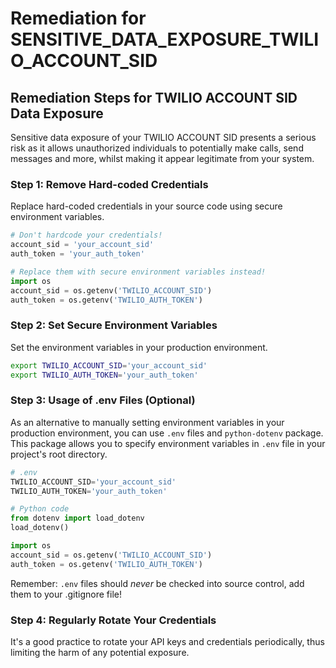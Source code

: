 # Remediation for SENSITIVE_DATA_EXPOSURE_TWILIO_ACCOUNT_SID

## Remediation Steps for TWILIO ACCOUNT SID Data Exposure

Sensitive data exposure of your TWILIO ACCOUNT SID presents a serious risk as it allows unauthorized individuals to potentially make calls, send messages and more, whilst making it appear legitimate from your system.

### Step 1: Remove Hard-coded Credentials
Replace hard-coded credentials in your source code using secure environment variables.

```python
# Don't hardcode your credentials!
account_sid = 'your_account_sid'
auth_token = 'your_auth_token'

# Replace them with secure environment variables instead!
import os
account_sid = os.getenv('TWILIO_ACCOUNT_SID')
auth_token = os.getenv('TWILIO_AUTH_TOKEN')
```

### Step 2: Set Secure Environment Variables
Set the environment variables in your production environment.

```bash
export TWILIO_ACCOUNT_SID='your_account_sid'
export TWILIO_AUTH_TOKEN='your_auth_token'
```

### Step 3: Usage of .env Files (Optional)
As an alternative to manually setting environment variables in your production environment, you can use `.env` files and `python-dotenv` package. This package allows you to specify environment variables in `.env` file in your project's root directory.

```python
# .env
TWILIO_ACCOUNT_SID='your_account_sid'
TWILIO_AUTH_TOKEN='your_auth_token'
```

```python
# Python code
from dotenv import load_dotenv
load_dotenv()

import os
account_sid = os.getenv('TWILIO_ACCOUNT_SID')
auth_token = os.getenv('TWILIO_AUTH_TOKEN')
```
Remember: `.env` files should *never* be checked into source control, add them to your .gitignore file!

### Step 4: Regularly Rotate Your Credentials
It's a good practice to rotate your API keys and credentials periodically, thus limiting the harm of any potential exposure.